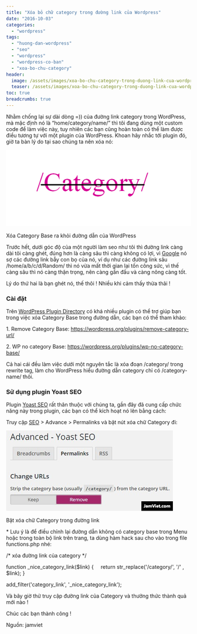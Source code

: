 ```yaml
---
title: "Xóa bỏ chữ category trong đường link của Wordpress"
date: "2016-10-03"
categories: 
  - "wordpress"
tags: 
  - "huong-dan-wordpress"
  - "seo"
  - "wordpress"
  - "wordpress-co-ban"
  - "xoa-bo-chu-category"
header:
  image: /assets/images/xoa-bo-chu-category-trong-duong-link-cua-wordpress.png
  teaser: /assets/images/xoa-bo-chu-category-trong-duong-link-cua-wordpress.png
toc: true
breadcrumbs: true
---
```


Nhằm chống lại sự dài dòng =)) của đường link category trong WordPress, mà mặc định nó là “home/category/name/” thì tôi đang dùng một custom code để làm việc này, tuy nhiên các bạn cũng hoàn toàn có thể làm được điều tương tự với một plugin của WordPress. Khoan hãy nhắc tới plugin đó, giờ ta bàn lý do tại sao chúng ta nên xóa nó:

![Xóa bỏ chữ Categogy trong đường link của wordpress](/assets/images/xoa-bo-chu-category-trong-duong-link-cua-wordpress.png)

Xóa Category Base ra khỏi đường dẫn của WordPress

Trước hết, dưới góc độ của một người làm seo như tôi thì đường link càng dài tôi càng ghét, đúng hơn là càng sâu thì càng không có lợi, vì [Google](http://www.jamviet.com/tag/google "Google") nó sợ các đường link bẫy con bọ của nó, ví dụ như các đường link sâu /home/a/b/c/d/Random/ thì nó vừa mất thời gian lại tốn công sức, vì thế càng sâu thì nó càng thận trọng, nên càng gần đầu và càng nông càng tốt.

Lý do thứ hai là bạn ghét nó, thế thôi ! Nhiều khi cảm thấy thừa thãi !

### Cài đặt

Trên [WordPress Plugin Directory](http://wordpress.org/extend/plugins/ "WordPress Plugin Directory") có khá nhiều plugin có thể trợ giúp bạn trong việc xóa Category Base trong đường dẫn, các bạn có thể tham khảo:

1\. Remove Category Base: <https://wordpress.org/plugins/remove-category-url/>

2\. WP no category Base: <https://wordpress.org/plugins/wp-no-category-base/>

Cả hai cái đều làm việc dưới một nguyên tắc là xóa đoạn /category/ trong rewrite tag, làm cho WordPress hiểu đường dẫn category chỉ có /category-name/ thôi.

### Sử dụng plugin Yoast SEO

Plugin [Yoast SEO](http://sofsog.com/wordpress/huong-dan-cai-dat-va-cau-hinh-plugin-yoast-seo-vao-wordpress-wordpress-seo-by-yoast) rất thân thuộc với chúng ta, gần đây đã cung cấp chức năng này trong plugin, các bạn có thể kích hoạt nó lên bằng cách:

Truy cập [SEO](http://sofsog.com/tag/seo) > Advance > Permalinks và bật nút xóa chữ Category đi:

![Bật xóa chữ Category trong đường link](/assets/images/remove_categorylink.jpg)

Bật xóa chữ Category trong đường link

\* Lưu ý là để điều chỉnh lại đường dẫn không có category base trong Menu hoặc trong toàn bộ link trên trang, ta dùng hàm hack sau cho vào trong file functions.php nhé:

/\* xóa đường link của category \*/

function \_nice\_category\_link($link) {
    return str\_replace('/category/', '/' , $link);
}

add\_filter('category\_link', '\_nice\_category\_link');

Và bây giờ thử truy cập đường link của Category và thưởng thức thành quả mới nào !

Chúc các bạn thành công !

Nguồn: jamviet
